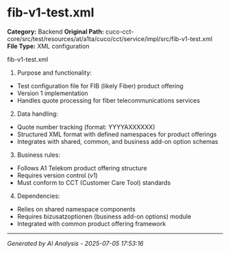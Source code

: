 # fib-v1-test.xml

**Category:** Backend
**Original Path:** cuco-cct-core/src/test/resources/at/a1ta/cuco/cct/service/impl/src/fib-v1-test.xml
**File Type:** XML configuration

fib-v1-test.xml
1. Purpose and functionality:
- Test configuration file for FIB (likely Fiber) product offering
- Version 1 implementation
- Handles quote processing for fiber telecommunications services

2. Data handling:
- Quote number tracking (format: YYYYAXXXXXX)
- Structured XML format with defined namespaces for product offerings
- Integrates with shared, common, and business add-on option schemas

3. Business rules:
- Follows A1 Telekom product offering structure
- Requires version control (v1)
- Must conform to CCT (Customer Care Tool) standards

4. Dependencies:
- Relies on shared namespace components
- Requires bizusatzoptionen (business add-on options) module
- Integrated with common product offering framework

---
*Generated by AI Analysis - 2025-07-05 17:53:16*
